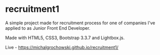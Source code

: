 # recruitment1

A simple project made for recruitment process for one of companies I've applied to as Junior Front End Developer.

Made with HTML5, CSS3, Bootstrap 3.3.7 and Lightbox.js.

Live - https://michalgrochowski.github.io/recruitment1/
